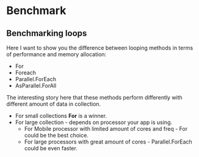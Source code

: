 # Benchmark

## Benchmarking loops

Here I want to show you the difference between looping methods in terms of performance and memory allocation:  
* For
* Foreach
* Parallel.ForEach
* AsParallel.ForAll

The interesting story here that these methods perform differently with different amount of data in collection.  
* For small collections **For** is a winner. 
* For large collection - depends on processor your app is using. 
    - For Mobile processor with limited amount of cores and freq - For could be the best choice.  
    - For large processors with great amount of cores - Parallel.ForEach could be even faster.